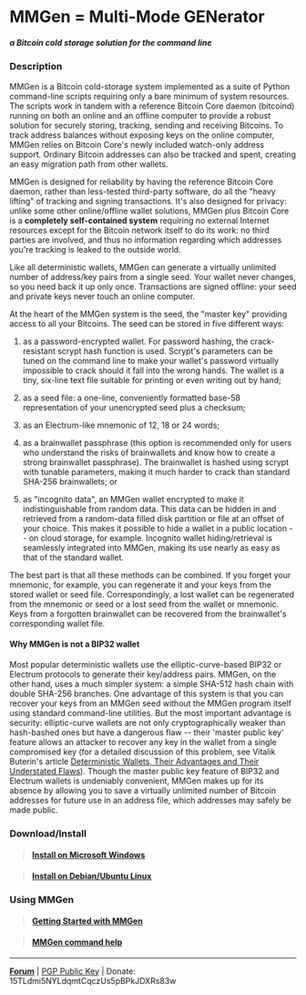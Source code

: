 MMGen = Multi-Mode GENerator
============================
##### a Bitcoin cold storage solution for the command line

### Description

MMGen is a Bitcoin cold-storage system implemented as a suite of Python
command-line scripts requiring only a bare minimum of system resources.  The
scripts work in tandem with a reference Bitcoin Core daemon (bitcoind) running
on both an online and an offline computer to provide a robust solution for
securely storing, tracking, sending and receiving Bitcoins.  To track address
balances without exposing keys on the online computer, MMGen relies on Bitcoin
Core's newly included watch-only address support.  Ordinary Bitcoin addresses
can also be tracked and spent, creating an easy migration path from other
wallets.

MMGen is designed for reliability by having the reference Bitcoin Core daemon,
rather than less-tested third-party software, do all the "heavy lifting" of
tracking and signing transactions.  It's also designed for privacy: unlike some
other online/offline wallet solutions, MMGen plus Bitcoin Core is a **completely
self-contained system** requiring no external Internet resources except for the
Bitcoin network itself to do its work: no third parties are involved, and thus
no information regarding which addresses you're tracking is leaked to the
outside world.

Like all deterministic wallets, MMGen can generate a virtually unlimited number
of address/key pairs from a single seed.  Your wallet never changes, so you need
back it up only once.  Transactions are signed offline: your seed and private
keys never touch an online computer.

At the heart of the MMGen system is the seed, the "master key" providing access
to all your Bitcoins.  The seed can be stored in five different ways:

  1. as a password-encrypted wallet.  For password hashing, the crack-resistant
	 scrypt hash function is used.  Scrypt's parameters can be tuned on the
	 command line to make your wallet's password virtually impossible to crack
	 should it fall into the wrong hands.  The wallet is a tiny, six-line text
	 file suitable for printing or even writing out by hand;

  2. as a seed file: a one-line, conveniently formatted base-58 representation
	 of your unencrypted seed plus a checksum;

  3. as an Electrum-like mnemonic of 12, 18 or 24 words;

  4. as a brainwallet passphrase (this option is recommended only for users who
	 understand the risks of brainwallets and know how to create a strong
	 brainwallet passphrase).  The brainwallet is hashed using scrypt with
	 tunable parameters, making it much harder to crack than standard SHA-256
	 brainwallets; or

  5. as "incognito data", an MMGen wallet encrypted to make it indistinguishable
	 from random data.  This data can be hidden in and retrieved from a
	 random-data filled disk partition or file at an offset of your choice.
	 This makes it possible to hide a wallet in a public location -- on cloud
	 storage, for example.  Incognito wallet hiding/retrieval is seamlessly
	 integrated into MMGen, making its use nearly as easy as that of the
	 standard wallet.

The best part is that all these methods can be combined.  If you forget your
mnemonic, for example, you can regenerate it and your keys from the stored
wallet or seed file.  Correspondingly, a lost wallet can be regenerated from the
mnemonic or seed or a lost seed from the wallet or mnemonic.  Keys from a
forgotten brainwallet can be recovered from the brainwallet's corresponding
wallet file.

#### Why MMGen is not a BIP32 wallet

Most popular deterministic wallets use the elliptic-curve-based BIP32 or
Electrum protocols to generate their key/address pairs.  MMGen, on the other
hand, uses a much simpler system: a simple SHA-512 hash chain with double
SHA-256 branches.  One advantage of this system is that you can recover your
keys from an MMGen seed without the MMGen program itself using standard
command-line utilities.  But the most important advantage is security:
elliptic-curve wallets are not only cryptographically weaker than hash-bashed
ones but have a dangerous flaw -- their 'master public key' feature allows an
attacker to recover any key in the wallet from a single compromised key (for a
detailed discussion of this problem, see Vitalik Buterin's article
[Deterministic Wallets, Their Advantages and Their Understated Flaws][7]).
Though the master public key feature of BIP32 and Electrum wallets is undeniably
convenient, MMGen makes up for its absence by allowing you to save a virtually
unlimited number of Bitcoin addresses for future use in an address file, which
addresses may safely be made public.


### Download/Install

> #### [Install on Microsoft Windows][1]

> #### [Install on Debian/Ubuntu Linux][2]


### Using MMGen

> #### [Getting Started with MMGen][3]

> #### [MMGen command help][6]

- - - - - - - - - - - - - - - - - - - - - - - - - - - - - - - - - - - - - - -

[**Forum**][4] |
[PGP Public Key][5] |
Donate: 15TLdmi5NYLdqmtCqczUs5pBPkJDXRs83w

[1]: https://github.com/mmgen/mmgen/wiki/Install-MMGen-on-Microsoft-Windows
[2]: https://github.com/mmgen/mmgen/wiki/Install-MMGen-on-Debian-or-Ubuntu-Linux
[3]: https://github.com/mmgen/mmgen/wiki/Getting-Started-with-MMGen
[4]: https://bitcointalk.org/index.php?topic=567069.0
[5]: https://github.com/mmgen/mmgen/wiki/MMGen-Signing-Key
[6]: https://github.com/mmgen/mmgen/wiki/MMGen-command-help
[7]: http://bitcoinmagazine.com/8396/deterministic-wallets-advantages-flaw/
